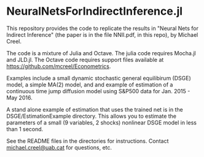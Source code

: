 # NeuralNetsForIndirectInference.jl

This repository provides the code to replicate the results in "Neural Nets for Indirect Inference" (the paper is in the file NNII.pdf, in this repo), by Michael Creel.

The code is a mixture of Julia and Octave. The julia code requires Mocha.jl and JLD.jl. The Octave code requires support files available at https://github.com/mcreel/Econometrics.

Examples include a small dynamic stochastic general equilibirum (DSGE) model, a simple MA(2) model, and and example of estimation of a continuous time jump diffusion model using S&P500 data for Jan. 2015 - May 2016.

A stand alone example of estimation that uses the trained net is in the DSGE/EstimationExample directory. This allows you to estimate the parameters of a small (9 variables, 2 shocks) nonlinear DSGE model in less than 1 second. 

See the README files in the directories for instructions. Contact michael.creel@uab.cat for questions, etc.
